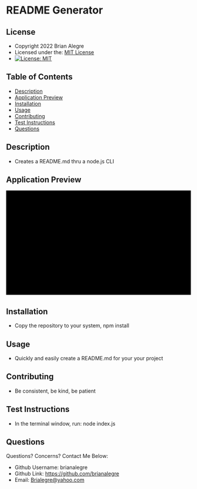 # README Generator

## License
- Copyright 2022 Brian Alegre
- Licensed under the: [MIT License](https://opensource.org/licenses/MIT) 
- [![License: MIT](https://img.shields.io/badge/License-MIT-yellow.svg)](https://opensource.org/licenses/MIT)

## Table of Contents
- [Description](#Description)
- [Application Preview](#Application-Preview)
- [Installation](#Installation)
- [Usage](#Usage)
- [Contributing](#Contributing)
- [Test Instructions](#Test-Instructions)
- [Questions](#Questions)

## Description
- Creates a README.md thru a node.js CLI

## Application Preview
<p align="left">
<img alt="README Gen Demo 1" src="../../assets/images/READMEGenDemoGif1.gif">
</p>

## Installation
- Copy the repository to your system, npm install

## Usage
- Quickly and easily create a README.md for your your project

## Contributing
- Be consistent, be kind, be patient

## Test Instructions
- In the terminal window, run: node index.js

## Questions
Questions? Concerns?  Contact Me Below:
- Github Username: brianalegre
- Github Link: https://github.com/brianalegre 
- Email: Brialegre@yahoo.com

